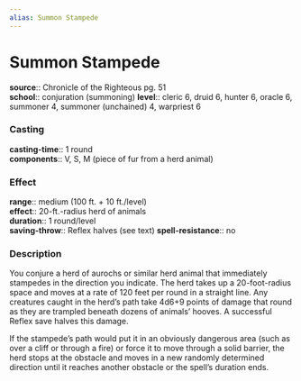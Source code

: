 ```yaml
---
alias: Summon Stampede
---
```


# Summon Stampede 

**source**:: Chronicle of the Righteous pg. 51  
**school**:: conjuration (summoning)
**level**:: cleric 6, druid 6, hunter 6, oracle 6, summoner 4, summoner (unchained) 4, warpriest 6

### Casting 

**casting-time**:: 1 round  
**components**:: V, S, M (piece of fur from a herd animal)

### Effect 

**range**:: medium (100 ft. + 10 ft./level)  
**effect**:: 20-ft.-radius herd of animals  
**duration**:: 1 round/level  
**saving-throw**:: Reflex halves (see text)
**spell-resistance**:: no

### Description 

You conjure a herd of aurochs or similar herd animal that immediately stampedes in the direction you indicate. The herd takes up a 20-foot-radius space and moves at a rate of 120 feet per round in a straight line. Any creatures caught in the herd’s path take 4d6+9 points of damage that round as they are trampled beneath dozens of animals’ hooves. A successful Reflex save halves this damage.  
  
If the stampede’s path would put it in an obviously dangerous area (such as over a cliff or through a fire) or force it to move through a solid barrier, the herd stops at the obstacle and moves in a new randomly determined direction until it reaches another obstacle or the spell’s duration ends.
